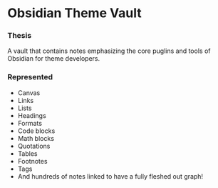 # Obsidian Theme Vault

### Thesis

A vault that contains notes emphasizing the core puglins and tools of Obsidian for theme developers.

### Represented
- Canvas
- Links
- Lists
- Headings
- Formats
- Code blocks
- Math blocks
- Quotations
- Tables
- Footnotes
- Tags
- And hundreds of notes linked to have a fully fleshed out graph!
